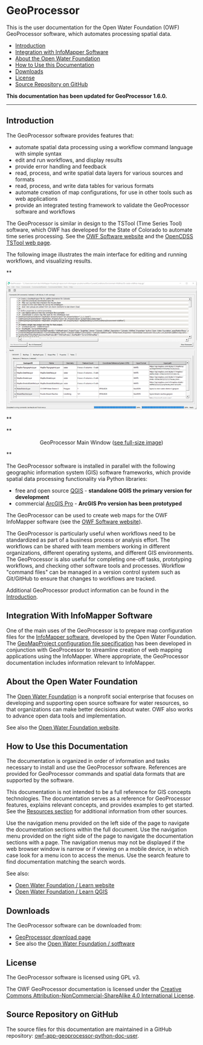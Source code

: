 # GeoProcessor #

This is the user documentation for the Open Water Foundation (OWF) GeoProcessor software,
which automates processing spatial data.

*   [Introduction](#introduction)
*   [Integration with InfoMapper Software](#integration-with-infomapper-software)
*   [About the Open Water Foundation](#about-the-open-water-foundation)
*   [How to Use this Documentation](#how-to-use-this-documentation)
*   [Downloads](#downloads)
*   [License](#license)
*   [Source Repository on GitHub](#source-repository-on-github)

**This documentation has been updated for GeoProcessor 1.6.0.**

---------------

## Introduction ##

The GeoProcessor software provides features that:

*   automate spatial data processing using a workflow command language with simple syntax
*   edit and run workflows, and display results
*   provide error handling and feedback
*   read, process, and write spatial data layers for various sources and formats
*   read, process, and write data tables for various formats
*   automate creation of map configurations, for use in other tools such as web applications
*   provide an integrated testing framework to validate the GeoProcessor software and workflows

The GeoProcessor is similar in design to the
TSTool (Time Series Tool) software,
which  OWF has developed for the State of Colorado to automate time series processing.
See the [OWF Software website](https://software.openwaterfoundation.org/) and the
[OpenCDSS TSTool web page](https://opencdss.state.co.us/opencdss/tstool/).

The following image illustrates the main interface for editing and running workflows,
and visualizing results.

**<p style="text-align: center;">
![GeoProcessor-main](images/GeoProcessor-main.png)
</p>**

**<p style="text-align: center;">
GeoProcessor Main Window (<a href="../images/GeoProcessor-main.png">see full-size image</a>)
</p>**

The GeoProcessor software is installed in parallel with the following
geographic information system (GIS) software frameworks,
which provide spatial data processing functionality via Python libraries:

*   free and open source [QGIS](https://qgis.org/en/site/) - **standalone QGIS the primary version for development**
*   commercial [ArcGIS Pro](https://pro.arcgis.com/en/pro-app/) - **ArcGIS Pro version has been prototyped**

The GeoProcessor can be used to create web maps for the OWF InfoMapper software (see the
[OWF Software website](https://software.openwaterfoundation.org/)).

The GeoProcessor is particularly useful when workflows need to be standardized as part
of a business process or analysis effort.
The workflows can be shared with team members working in different
organizations, different operating systems, and different GIS environments.
The GeoProcessor is also useful for completing one-off tasks, prototyping workflows,
and checking other software tools and processes.
Workflow "command files" can be managed in a version control system such as Git/GitHub to ensure
that changes to workflows are tracked.

Additional GeoProcessor product information can be found in the [Introduction](introduction/introduction.md).

## Integration With InfoMapper Software ##

One of the main uses of the GeoProcessor is to prepare map configuration files for the
[InfoMapper software](https://software.openwaterfoundation.org/infomapper/latest/doc-user/),
developed by the Open Water Foundation.
The [GeoMapProject configuration file specification](appendix-geomapproject/geomapproject.md)
has been developed in conjunction with GeoProcessor to streamline creation of web mapping applications
using the InfoMapper.
Where appropriate, the GeoProcessor documentation includes information relevant to InfoMapper.

## About the Open Water Foundation ##

The [Open Water Foundation](https://openwaterfoundation.org) is a nonprofit social enterprise that focuses
on developing and supporting open source software for water resources, so that organizations can make better decisions about water.
OWF also works to advance open data tools and implementation.

See also the [Open Water Foundation website](https://openwaterfoundation.org).

## How to Use this Documentation ##

The documentation is organized in order of information and tasks necessary to install and use the GeoProcessor software.
References are provided for GeoProcessor commands and spatial data formats that are supported by the software.

This documentation is not intended to be a full reference for GIS concepts technologies.
The documentation serves as a reference for GeoProcessor features, explains relevant concepts,
and provides examples to get started.
See the [Resources section](resources/resources.md) for additional information from other sources.

Use the navigation menu provided on the left side of the page to navigate the documentation sections within the full document.
Use the navigation menu provided on the right side of the page to navigate the documentation sections with a page.
The navigation menus may not be displayed if the web browser window is narrow or if viewing on a mobile device,
in which case look for a menu icon to access the menus.
Use the search feature to find documentation matching the search words.

See also:

*   [Open Water Foundation / Learn website](https://learn.openwaterfoundation.org)
*   [Open Water Foundation / Learn QGIS](https://learn.openwaterfoundation.org/owf-learn-qgis/)

## Downloads ##

The GeoProcessor software can be downloaded from:

*   [GeoProcessor download page](https://software.openwaterfoundation.org/geoprocessor/)
*   See also the [Open Water Foundation / sotftware](https://software.openwaterfoundation.org/)

## License ##

The GeoProcessor software is licensed using GPL v3.

The OWF GeoProcessor documentation is licensed under the
[Creative Commons Attribution-NonCommercial-ShareAlike 4.0 International License](https://creativecommons.org/licenses/by-nc-sa/4.0).

## Source Repository on GitHub ##

The source files for this documentation are maintained in a GitHub repository:
[owf-app-geoprocessor-python-doc-user](https://github.com/OpenWaterFoundation/owf-app-geoprocessor-python-doc-user).
